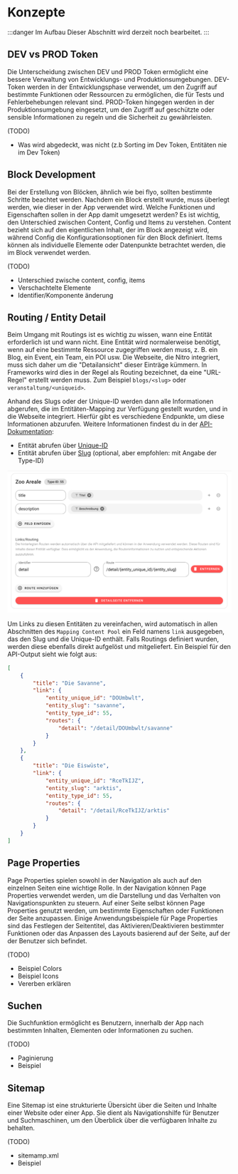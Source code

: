 # Konzepte

:::danger Im Aufbau
Dieser Abschnitt wird derzeit noch bearbeitet.
:::

## DEV vs PROD Token

Die Unterscheidung zwischen DEV und PROD Token ermöglicht eine bessere Verwaltung von Entwicklungs- und Produktionsumgebungen. DEV-Token werden in der Entwicklungsphase verwendet, um den Zugriff auf bestimmte Funktionen oder Ressourcen zu ermöglichen, die für Tests und Fehlerbehebungen relevant sind. PROD-Token hingegen werden in der Produktionsumgebung eingesetzt, um den Zugriff auf geschützte oder sensible Informationen zu regeln und die Sicherheit zu gewährleisten.

(TODO)

- Was wird abgedeckt, was nicht (z.b Sorting im Dev Token, Entitäten nie im Dev Token)

## Block Development

Bei der Erstellung von Blöcken, ähnlich wie bei flyo, sollten bestimmte Schritte beachtet werden. Nachdem ein Block erstellt wurde, muss überlegt werden, wie dieser in der App verwendet wird. Welche Funktionen und Eigenschaften sollen in der App damit umgesetzt werden? Es ist wichtig, den Unterschied zwischen Content, Config und Items zu verstehen. Content bezieht sich auf den eigentlichen Inhalt, der im Block angezeigt wird, während Config die Konfigurationsoptionen für den Block definiert. Items können als individuelle Elemente oder Datenpunkte betrachtet werden, die im Block verwendet werden.

(TODO)

- Unterschied zwische content, config, items
- Verschachtelte Elemente
- Identifier/Komponente änderung

## Routing / Entity Detail

Beim Umgang mit Routings ist es wichtig zu wissen, wann eine Entität erforderlich ist und wann nicht. Eine Entität wird normalerweise benötigt, wenn auf eine bestimmte Ressource zugegriffen werden muss, z. B. ein Blog, ein Event, ein Team, ein POI usw. Die Webseite, die Nitro integriert, muss sich daher um die "Detailansicht" dieser Einträge kümmern. In Frameworks wird dies in der Regel als Routing bezeichnet, da eine "URL-Regel" erstellt werden muss. Zum Beispiel `blogs/<slug>` oder `veranstaltung/<uniqueid>`.

Anhand des Slugs oder der Unique-ID werden dann alle Informationen abgerufen, die im Entitäten-Mapping zur Verfügung gestellt wurden, und in die Webseite integriert. Hierfür gibt es verschiedene Endpunkte, um diese Informationen abzurufen. Weitere Informationen findest du in der [API-Dokumentation](https://nitro-openapi.flyo.cloud/#tag/Entities):

- Entität abrufen über [Unique-ID](https://nitro-openapi.flyo.cloud/#tag/Entities/operation/entityByUniqueid)
- Entität abrufen über [Slug](https://nitro-openapi.flyo.cloud/#tag/Entities/operation/entityBySlug) (optional, aber empfohlen: mit Angabe der Type-ID)

![Nitro Routing](assets/nitro-routing.png)

Um Links zu diesen Entitäten zu vereinfachen, wird automatisch in allen Abschnitten des `Mapping Content Pool` ein Feld namens `link` ausgegeben, das den Slug und die Unique-ID enthält. Falls Routings definiert wurden, werden diese ebenfalls direkt aufgelöst und mitgeliefert. Ein Beispiel für den API-Output sieht wie folgt aus:

```json
[
    {
        "title": "Die Savanne",
        "link": {
            "entity_unique_id": "DOUmbwlt",
            "entity_slug": "savanne",
            "entity_type_id": 55,
            "routes": {
                "detail": "/detail/DOUmbwlt/savanne"
            }
        }
    },
    {
        "title": "Die Eiswüste",
        "link": {
            "entity_unique_id": "RceTkIJZ",
            "entity_slug": "arktis",
            "entity_type_id": 55,
            "routes": {
                "detail": "/detail/RceTkIJZ/arktis"
            }
        }
    }
]
```

## Page Properties

Page Properties spielen sowohl in der Navigation als auch auf den einzelnen Seiten eine wichtige Rolle. In der Navigation können Page Properties verwendet werden, um die Darstellung und das Verhalten von Navigationspunkten zu steuern. Auf einer Seite selbst können Page Properties genutzt werden, um bestimmte Eigenschaften oder Funktionen der Seite anzupassen. Einige Anwendungsbeispiele für Page Properties sind das Festlegen der Seitentitel, das Aktivieren/Deaktivieren bestimmter Funktionen oder das Anpassen des Layouts basierend auf der Seite, auf der der Benutzer sich befindet.

(TODO)

- Beispiel Colors
- Beispiel Icons
- Vererben erklären

## Suchen

Die Suchfunktion ermöglicht es Benutzern, innerhalb der App nach bestimmten Inhalten, Elementen oder Informationen zu suchen.

(TODO)

- Paginierung
- Beispiel

## Sitemap

Eine Sitemap ist eine strukturierte Übersicht über die Seiten und Inhalte einer Website oder einer App. Sie dient als Navigationshilfe für Benutzer und Suchmaschinen, um den Überblick über die verfügbaren Inhalte zu behalten. 

(TODO)

- sitemamp.xml
- Beispiel
